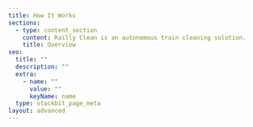 ```yaml
---
title: How It Works
sections:
  - type: content_section
    content: Railly Clean is an autonomous train cleaning solution.
    title: Overview
seo:
  title: ""
  description: ""
  extra:
    - name: ""
      value: ""
      keyName: name
  type: stackbit_page_meta
layout: advanced
---
```

